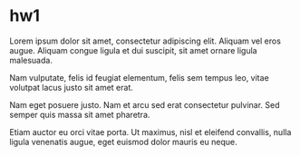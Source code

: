 # hw1

Lorem ipsum dolor sit amet, consectetur adipiscing elit. Aliquam vel eros augue. Aliquam congue ligula et dui suscipit, sit amet ornare ligula malesuada. 

Nam vulputate, felis id feugiat elementum, felis sem tempus leo, vitae volutpat lacus justo sit amet erat. 

Nam eget posuere justo. Nam et arcu sed erat consectetur pulvinar. Sed semper quis massa sit amet pharetra. 

Etiam auctor eu orci vitae porta. Ut maximus, nisl et eleifend convallis, nulla ligula venenatis augue, eget euismod dolor mauris eu neque. 
